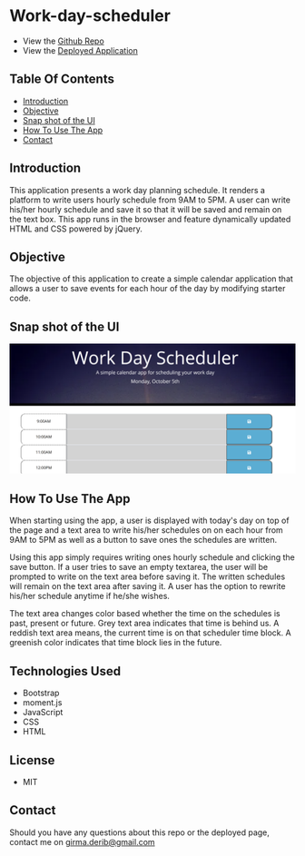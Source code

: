 # Work-day-scheduler
* View the [Github Repo](https://github.com/girmaD/Work-day-scheduler)
* View the [Deployed Application](https://girmad.github.io/Work-day-scheduler/)
## Table Of Contents
* [Introduction](#Introduction)
* [Objective](#Objective)
* [Snap shot of the UI](#snap-shot-of-the-UI)
* [How To Use The App](#How-To-Use-The-App)
* [Contact](Contact)
## Introduction
This application presents a work day planning schedule. It renders a platform to write users hourly schedule from 9AM to 5PM. A user can write his/her hourly schedule and save it so that it will be saved and remain on the text box. This app runs in the browser and feature dynamically updated HTML and CSS powered by jQuery.

## Objective

The objective of this application to create a simple calendar application that allows a user to save events for each hour of the day by modifying starter code.

## Snap shot of the UI

![Alt text](./Assets/scheduler.png)

## How To Use The App

When starting using the app, a user is displayed with today's day on top of the page and a text area to write his/her schedules on on each hour from 9AM to 5PM as well as a button to save ones the schedules are written.

Using this app simply requires writing ones hourly schedule and clicking the save button. If a user tries to save an empty textarea, the user will be prompted to write on the text area before saving it. The written schedules will remain on the text area after saving it. A user has the option to rewrite his/her schedule anytime if he/she wishes.

The text area changes color based whether the time on the schedules is past, present or future. Grey text area indicates that time is behind us. A reddish text area means, the current time is on that scheduler time block. A greenish color indicates that time block lies in the future.

## Technologies Used
- Bootstrap
- moment.js
- JavaScript
- CSS
- HTML

## License
- MIT

## Contact

Should you have any questions about this repo or the deployed page, contact me on [girma.derib@gmail.com](mailto:girma.derib@gmail.com)
